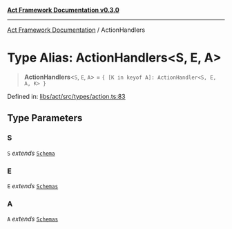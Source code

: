 [**Act Framework Documentation v0.3.0**](../README.md)

***

[Act Framework Documentation](../globals.md) / ActionHandlers

# Type Alias: ActionHandlers\<S, E, A\>

> **ActionHandlers**\<`S`, `E`, `A`\> = `{ [K in keyof A]: ActionHandler<S, E, A, K> }`

Defined in: [libs/act/src/types/action.ts:83](https://github.com/Rotorsoft/act-root/blob/44434ac9e20b81fc5bbda127e1633a974aa78bcb/libs/act/src/types/action.ts#L83)

## Type Parameters

### S

`S` *extends* [`Schema`](Schema.md)

### E

`E` *extends* [`Schemas`](Schemas.md)

### A

`A` *extends* [`Schemas`](Schemas.md)
